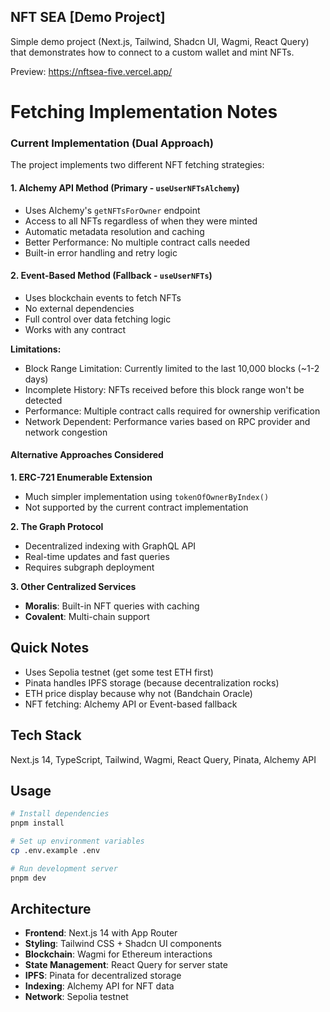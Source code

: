 ## NFT SEA [Demo Project]

Simple demo project (Next.js, Tailwind, Shadcn UI, Wagmi, React Query) that demonstrates how to connect to a custom wallet and mint NFTs.

Preview: https://nftsea-five.vercel.app/

# Fetching Implementation Notes

### Current Implementation (Dual Approach)

The project implements two different NFT fetching strategies:

#### 1. Alchemy API Method (Primary - `useUserNFTsAlchemy`)

- Uses Alchemy's `getNFTsForOwner` endpoint
- Access to all NFTs regardless of when they were minted
- Automatic metadata resolution and caching
- Better Performance: No multiple contract calls needed
- Built-in error handling and retry logic

#### 2. Event-Based Method (Fallback - `useUserNFTs`)

- Uses blockchain events to fetch NFTs
- No external dependencies
- Full control over data fetching logic
- Works with any contract

**Limitations:**

- Block Range Limitation: Currently limited to the last 10,000 blocks (~1-2 days)
- Incomplete History: NFTs received before this block range won't be detected
- Performance: Multiple contract calls required for ownership verification
- Network Dependent: Performance varies based on RPC provider and network congestion

#### Alternative Approaches Considered

**1. ERC-721 Enumerable Extension**

- Much simpler implementation using `tokenOfOwnerByIndex()`
- Not supported by the current contract implementation

**2. The Graph Protocol**

- Decentralized indexing with GraphQL API
- Real-time updates and fast queries
- Requires subgraph deployment

**3. Other Centralized Services**

- **Moralis**: Built-in NFT queries with caching
- **Covalent**: Multi-chain support

## Quick Notes

- Uses Sepolia testnet (get some test ETH first)
- Pinata handles IPFS storage (because decentralization rocks)
- ETH price display because why not (Bandchain Oracle)
- NFT fetching: Alchemy API or Event-based fallback

## Tech Stack

Next.js 14, TypeScript, Tailwind, Wagmi, React Query, Pinata, Alchemy API

## Usage

```bash
# Install dependencies
pnpm install

# Set up environment variables
cp .env.example .env

# Run development server
pnpm dev
```

## Architecture

- **Frontend**: Next.js 14 with App Router
- **Styling**: Tailwind CSS + Shadcn UI components
- **Blockchain**: Wagmi for Ethereum interactions
- **State Management**: React Query for server state
- **IPFS**: Pinata for decentralized storage
- **Indexing**: Alchemy API for NFT data
- **Network**: Sepolia testnet
